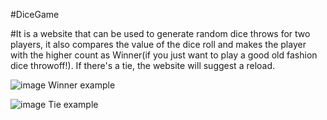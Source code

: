 #DiceGame


#It is a website that can be used to generate random dice throws for two players, it also compares the value of the dice roll and makes the player with the higher
count as Winner(if you just want to play a good old fashion dice throwoff!). If there's a tie, the website will suggest a reload. 


![image](https://user-images.githubusercontent.com/20292628/174340879-7becf4ca-3efc-45fa-a15f-35d21b0758d6.png)
Winner example


  ![image](https://user-images.githubusercontent.com/20292628/174340935-9e7a4800-1d33-4190-b464-1bf68fe2c122.png)
Tie example

